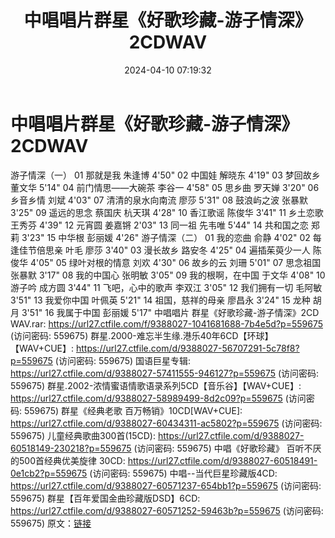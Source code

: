 ﻿---
title: 中唱唱片群星《好歌珍藏-游子情深》2CDWAV
date: 2024-04-10 07:19:32
categories: WAV车载音乐、镜像
tags: 华语中文
---
# 中唱唱片群星《好歌珍藏-游子情深》2CDWAV

游子情深（一）
01 那就是我 朱逢博 4'50"
02 中国娃 解晓东 4'19"
03 梦回故乡 董文华 5'14"
04 前门情思——大碗茶 李谷一 4'58"
05 思乡曲 罗天婵 3'20"
06 乡音乡情 刘斌 4'03"
07 清清的泉水向南流 廖莎 5'31"
08 鼓浪屿之波 张暴默 3'25"
09 遥远的思念 蔡国庆 杭天琪 4'28"
10 香江歌谣 陈俊华 3'41"
11 乡土恋歌 王秀芬 4'39"
12 元宵圆 姜嘉锵 2'03"
13 同一祖 先韦唯 5'44"
14 共和国之恋 郑莉 3'23"
15 中华根 彭丽媛 4'26"
游子情深（二）
01 我的恋曲 俞静 4'02"
02 每逢佳节倍思亲 叶毛 廖莎 3'40"
03 漫长故乡 路安冬 4'25"
04 遍插茱萸少一人 陈俊华 4'05"
05 绿叶对根的情意 刘欢 4'30"
06 故乡的云 刘珊 5'01"
07 思念祖国 张暴默 3'17"
08 我的中国心 张明敏 3'05"
09 我的根啊，在中国 于文华 4'08"
10 游子吟 成方圆 3'44"
11 飞吧，心中的歌声 李双江 3'05"
12 我们拥有一切 毛阿敏 3'51"
13 我爱你中国 叶佩英 5'21"
14 祖国，慈祥的母亲 廖昌永 3'24"
15 龙种 胡月 3'51"
16 我属于中国 彭丽媛 5'17"
中唱唱片 群星《好歌珍藏-游子情深》2CD WAV.rar: https://url27.ctfile.com/f/9388027-1041681688-7b4e5d?p=559675
(访问密码: 559675)
群星.2000-难忘半生缘.港乐40年6CD【环球】【WAV+CUE】: https://url27.ctfile.com/d/9388027-56707291-5c78f8?p=559675
(访问密码: 559675)
国语巨星专辑: https://url27.ctfile.com/d/9388027-57411555-946127?p=559675
(访问密码: 559675)
群星.2002-浓情蜜语情歌语录系列5CD【音乐谷】【WAV+CUE】: https://url27.ctfile.com/d/9388027-58989499-8d2c09?p=559675
(访问密码: 559675)
群星《经典老歌 百万畅销》10CD[WAV+CUE]: https://url27.ctfile.com/d/9388027-60434311-ac5802?p=559675
(访问密码: 559675)
儿童经典歌曲300首(15CD): https://url27.ctfile.com/d/9388027-60518149-230218?p=559675
(访问密码: 559675)
中唱《好歌珍藏》 百听不厌的500首经典优美旋律 30CD: https://url27.ctfile.com/d/9388027-60518491-0e1cb2?p=559675
(访问密码: 559675)
中唱--当代巨星珍藏版4CD: https://url27.ctfile.com/d/9388027-60571237-654bb1?p=559675
(访问密码: 559675)
群星【百年爱国金曲珍藏版DSD】6CD: https://url27.ctfile.com/d/9388027-60571252-59463b?p=559675
(访问密码: 559675)
原文：[链接](https://blog.sina.com.cn/s/blog_1647c7e7601031532.html)